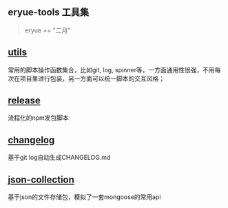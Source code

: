 ## eryue-tools 工具集

> eryue == "二月"

## [utils](https://github.com/famanoder/eryue-tools/blob/master/packages/utils/README.md)
常用的脚本操作函数集合，比如git, log, spinner等，一方面通用性很强，不用每次在项目里进行包装，另一方面可以统一脚本的交互风格；

## [release](https://github.com/famanoder/eryue-tools/blob/master/packages/release/README.md)
流程化的npm发包脚本

## [changelog](https://github.com/famanoder/eryue-tools/blob/master/packages/changelog/README.md)
基于git log自动生成CHANGELOG.md

## [json-collection](https://github.com/famanoder/eryue-tools/blob/master/packages/json-collection/README.md)
基于json的文件存储包，模拟了一套mongoose的常用api